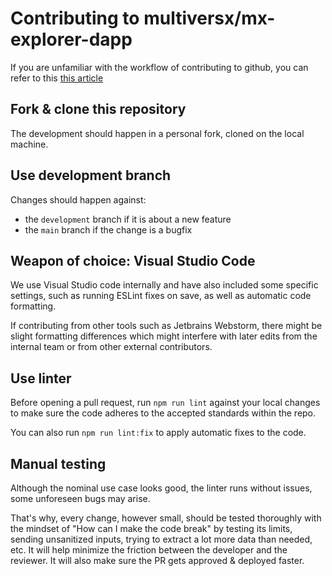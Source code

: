 # Contributing to multiversx/mx-explorer-dapp

If you are unfamiliar with the workflow of contributing to github, you can refer to this [this article](https://github.com/firstcontributions/first-contributions/blob/master/README.md)

## Fork & clone this repository

The development should happen in a personal fork, cloned on the local machine.

## Use development branch

Changes should happen against:

- the `development` branch if it is about a new feature
- the `main` branch if the change is a bugfix

## Weapon of choice: Visual Studio Code

We use Visual Studio code internally and have also included some specific settings, such as running ESLint fixes on save, as well as automatic code formatting.

If contributing from other tools such as Jetbrains Webstorm, there might be slight formatting differences which might interfere with later edits from the internal team or from other external contributors.

## Use linter

Before opening a pull request, run `npm run lint` against your local changes to make sure the code adheres to the accepted standards within the repo.

You can also run `npm run lint:fix` to apply automatic fixes to the code.

## Manual testing

Although the nominal use case looks good, the linter runs without issues, some unforeseen bugs may arise.

That's why, every change, however small, should be tested thoroughly with the mindset of "How can I make the code break" by testing its limits, sending unsanitized inputs, trying to extract a lot more data than needed, etc. It will help minimize the friction between the developer and the reviewer. It will also make sure the PR gets approved & deployed faster.
